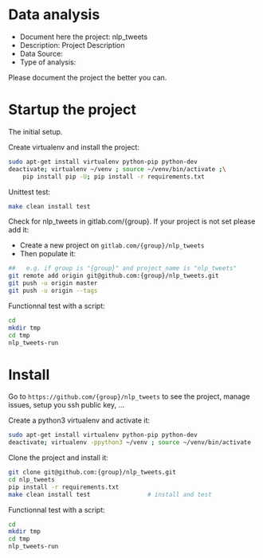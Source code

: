 # Data analysis
- Document here the project: nlp_tweets
- Description: Project Description
- Data Source:
- Type of analysis:

Please document the project the better you can.

# Startup the project

The initial setup.

Create virtualenv and install the project:
```bash
sudo apt-get install virtualenv python-pip python-dev
deactivate; virtualenv ~/venv ; source ~/venv/bin/activate ;\
    pip install pip -U; pip install -r requirements.txt
```

Unittest test:
```bash
make clean install test
```

Check for nlp_tweets in gitlab.com/{group}.
If your project is not set please add it:

- Create a new project on `gitlab.com/{group}/nlp_tweets`
- Then populate it:

```bash
##   e.g. if group is "{group}" and project_name is "nlp_tweets"
git remote add origin git@github.com:{group}/nlp_tweets.git
git push -u origin master
git push -u origin --tags
```

Functionnal test with a script:

```bash
cd
mkdir tmp
cd tmp
nlp_tweets-run
```

# Install

Go to `https://github.com/{group}/nlp_tweets` to see the project, manage issues,
setup you ssh public key, ...

Create a python3 virtualenv and activate it:

```bash
sudo apt-get install virtualenv python-pip python-dev
deactivate; virtualenv -ppython3 ~/venv ; source ~/venv/bin/activate
```

Clone the project and install it:

```bash
git clone git@github.com:{group}/nlp_tweets.git
cd nlp_tweets
pip install -r requirements.txt
make clean install test                # install and test
```
Functionnal test with a script:

```bash
cd
mkdir tmp
cd tmp
nlp_tweets-run
```
